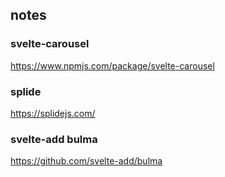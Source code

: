 ## notes

### svelte-carousel
https://www.npmjs.com/package/svelte-carousel

### splide
https://splidejs.com/

### svelte-add bulma
https://github.com/svelte-add/bulma

